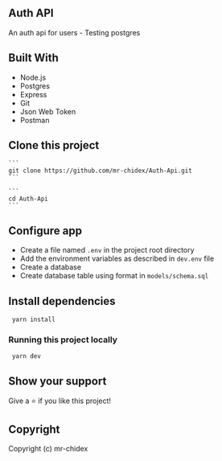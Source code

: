 ## Auth API

An auth api for users - Testing postgres

## Built With

- Node.js
- Postgres
- Express
- Git
- Json Web Token
- Postman

## Clone this project

    ```
    git clone https://github.com/mr-chidex/Auth-Api.git
    ```

    ```
    cd Auth-Api
    ```

## Configure app

- Create a file named `.env` in the project root directory
- Add the environment variables as described in `dev.env` file
- Create a database
- Create database table using format in `models/schema.sql`

## Install dependencies

```
 yarn install
```

### Running this project locally

```
 yarn dev
```

## Show your support

Give a ⭐️ if you like this project!

## Copyright

Copyright (c) mr-chidex
